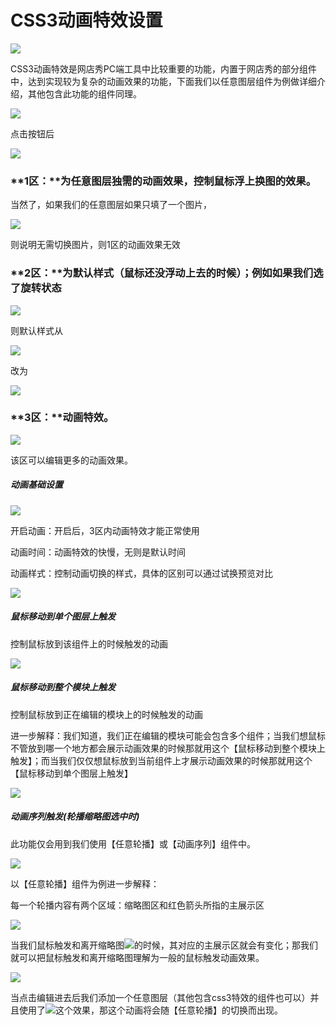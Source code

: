 # CSS3动画特效设置

![](http://img12.360buyimg.com/cms/jfs/t15217/83/2019592405/172698/861a108f/5a6828caNac783a8a.gif)

CSS3动画特效是网店秀PC端工具中比较重要的功能，内置于网店秀的部分组件中，达到实现较为复杂的动画效果的功能，下面我们以任意图层组件为例做详细介绍，其他包含此功能的组件同理。

![](/assets/iesdt.png)

点击按钮后

![](/assets/imTF9Krt.png)

### **1区：**为任意图层独需的动画效果，控制鼠标浮上换图的效果。

当然了，如果我们的任意图层如果只填了一个图片，

![](/assets/imffdat.png)

则说明无需切换图片，则1区的动画效果无效

### **2区：**为默认样式（鼠标还没浮动上去的时候）；例如如果我们选了旋转状态

![](/assets/iGTYrt.png)

则默认样式从

![](/assets/idort.png)

改为

![](/assets/iggdrt.png)

### **3区：**动画特效。

![](/assets/imGGJKrt.png)

该区可以编辑更多的动画效果。

##### 动画基础设置

![](/assets/imporD45t.png)

开启动画：开启后，3区内动画特效才能正常使用

动画时间：动画特效的快慢，无则是默认时间

动画样式：控制动画切换的样式，具体的区别可以通过试换预览对比

![](/assets/imFGM7t.png)

##### 鼠标移动到单个图层上触发

控制鼠标放到该组件上的时候触发的动画

![](/assets/impED2ort.png)

##### 鼠标移动到整个模块上触发

控制鼠标放到正在编辑的模块上的时候触发的动画

进一步解释：我们知道，我们正在编辑的模块可能会包含多个组件；当我们想鼠标不管放到哪一个地方都会展示动画效果的时候那就用这个【鼠标移动到整个模块上触发】；而当我们仅仅想鼠标放到当前组件上才展示动画效果的时候那就用这个【鼠标移动到单个图层上触发】

![](/assets/imffxzrt.png)

##### 动画序列触发\(轮播缩略图选中时\)

此功能仅会用到我们使用【任意轮播】或【动画序列】组件中。

![](blob:file:///a6cf3a96-7af1-471a-8d2b-ca728cb5fb36)

以【任意轮播】组件为例进一步解释：

每一个轮播内容有两个区域：缩略图区和红色箭头所指的主展示区

![](/assets/impowevrt.png)

当我们鼠标触发和离开缩略图![](/assets/ifdrt.png)的时候，其对应的主展示区就会有变化；那我们就可以把鼠标触发和离开缩略图理解为一般的鼠标触发动画效果。

![](blob:file:///2262dc3a-0a8f-42ef-a115-996b75289e23)

当点击编辑进去后我们添加一个任意图层（其他包含css3特效的组件也可以）并且使用了![](/assets/imFEWrt.png)这个效果，那这个动画将会随【任意轮播】的切换而出现。


